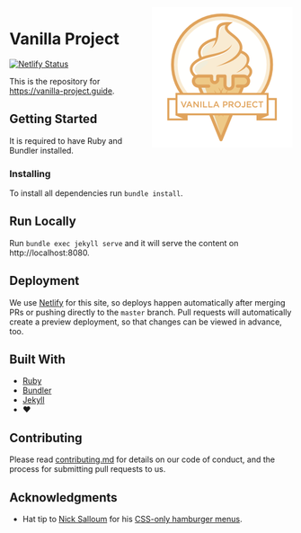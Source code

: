 <img align="right" src="assets/logo-full.png" alt="Vanilla Project Logo" />

# Vanilla Project

[![Netlify Status](https://api.netlify.com/api/v1/badges/a14a6b00-90bd-4f64-8386-4fb82ddcd050/deploy-status)](https://app.netlify.com/sites/vanilla-project/deploys)

This is the repository for https://vanilla-project.guide.


## Getting Started

It is required to have Ruby and Bundler installed.


### Installing

To install all dependencies run `bundle install`.


## Run Locally

Run `bundle exec jekyll serve` and it will serve the content on http://localhost:8080.


## Deployment

We use [Netlify](https://www.netlify.com) for this site, so deploys happen automatically after merging PRs or pushing directly to the `master` branch.
Pull requests will automatically create a preview deployment, so that changes can be viewed in advance, too.


## Built With

- [Ruby](https://www.ruby-lang.org/en)
- [Bundler](http://bundler.io)
- [Jekyll](https://jekyllrb.com)
- :heart:


## Contributing

Please read [contributing.md](contributing.md) for details on our code of conduct, and the process for submitting pull requests to us.


## Acknowledgments

- Hat tip to [Nick Salloum](http://callmenick.com) for his [CSS-only hamburger menus](https://github.com/callmenick/Animating-Hamburger-Icons).

